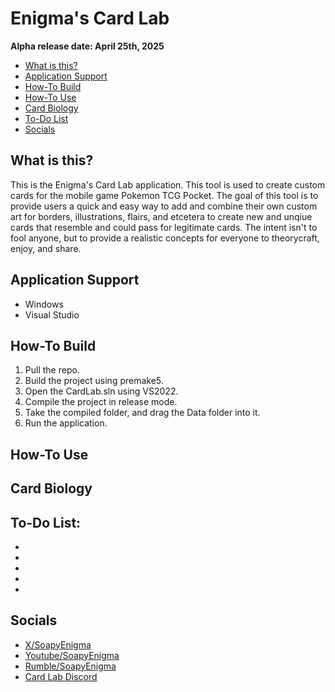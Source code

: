 # Enigma's Card Lab

**Alpha release date: April 25th, 2025**

* [What is this?](#What-is-this?)
* [Application Support](#Application-Support)
* [How-To Build](#How---To-Build)
* [How-To Use](#How---To-Use)
* [Card Biology](#Card-Biology)
* [To-Do List](#To---Do-List)
* [Socials](#Socials)

## What is this?
This is the Enigma's Card Lab application. This tool is used to create custom cards for the mobile game Pokemon TCG Pocket. The goal of this tool is to provide users a quick and easy way to add and combine their own custom art for borders, illustrations, flairs, and etcetera to create new and unqiue cards that resemble and could pass for legitimate cards. The intent isn't to fool anyone, but to provide a realistic concepts for everyone to theorycraft, enjoy, and share. 

## Application Support
- Windows
- Visual Studio

## How-To Build
1. Pull the repo.
2. Build the project using premake5.
3. Open the CardLab.sln using VS2022.
4. Compile the project in release mode.
5. Take the compiled folder, and drag the Data folder into it.
6. Run the application.

## How-To Use

## Card Biology

## To-Do List:
-
-
-
-
-

## Socials
- [X/SoapyEnigma](https://x.com/SoapyEnigma)
- [Youtube/SoapyEnigma](https://www.youtube.com/@SoapyEnigma)
- [Rumble/SoapyEnigma](https://rumble.com/user/SoapyEnigma)
- [Card Lab Discord](https://discord.gg/kFZ7WjSZQT)
